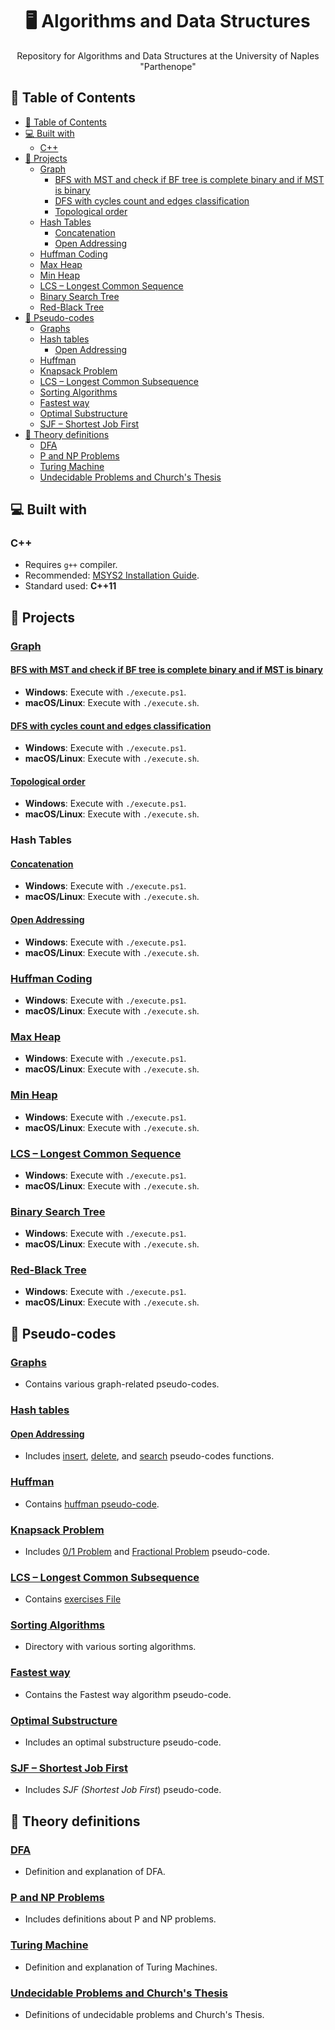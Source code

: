 <h1 align="center"> 🖥️ Algorithms and Data Structures </h1>

<p align="center">Repository for Algorithms and Data Structures at the University of Naples "Parthenope"</p>

## 📌 Table of Contents

- [📌 Table of Contents](#-table-of-contents)
- [💻 Built with](#-built-with)
  - [C++](#c)
- [🚀 Projects](#-projects)
  - [Graph](#graph)
    - [BFS with MST and check if BF tree is complete binary and if MST is binary](#bfs-with-mst-and-check-if-bf-tree-is-complete-binary-and-if-mst-is-binary)
    - [DFS with cycles count and edges classification](#dfs-with-cycles-count-and-edges-classification)
    - [Topological order](#topological-order)
  - [Hash Tables](#hash-tables)
    - [Concatenation](#concatenation)
    - [Open Addressing](#open-addressing)
  - [Huffman Coding](#huffman-coding)
  - [Max Heap](#max-heap)
  - [Min Heap](#min-heap)
  - [LCS – Longest Common Sequence](#lcs--longest-common-sequence)
  - [Binary Search Tree](#binary-search-tree)
  - [Red-Black Tree](#red-black-tree)
- [📄 Pseudo-codes](#-pseudo-codes)
  - [Graphs](#graphs)
  - [Hash tables](#hash-tables-1)
    - [Open Addressing](#open-addressing-1)
  - [Huffman](#huffman)
  - [Knapsack Problem](#knapsack-problem)
  - [LCS – Longest Common Subsequence](#lcs--longest-common-subsequence)
  - [Sorting Algorithms](#sorting-algorithms)
  - [Fastest way](#fastest-way)
  - [Optimal Substructure](#optimal-substructure)
  - [SJF – Shortest Job First](#sjf--shortest-job-first)
- [📗 Theory definitions](#-theory-definitions)
  - [DFA](#dfa)
  - [P and NP Problems](#p-and-np-problems)
  - [Turing Machine](#turing-machine)
  - [Undecidable Problems and Church's Thesis](#undecidable-problems-and-churchs-thesis)

## 💻 Built with

### C++

- Requires `g++` compiler.
- Recommended: [MSYS2 Installation Guide](https://www.msys2.org/).
- Standard used: **C++11**

## 🚀 Projects

### [Graph](graphs/src/)

#### [BFS with MST and check if BF tree is complete binary and if MST is binary](graphs/src/bfs-prim-binary-complete-binary/)

- **Windows**: Execute with `./execute.ps1`.
- **macOS/Linux**: Execute with `./execute.sh`.

#### [DFS with cycles count and edges classification](graphs/src/dfs-cycles-edges-classification/)

- **Windows**: Execute with `./execute.ps1`.
- **macOS/Linux**: Execute with `./execute.sh`.

#### [Topological order](graphs/src/topological-order/)

- **Windows**: Execute with `./execute.ps1`.
- **macOS/Linux**: Execute with `./execute.sh`.

### Hash Tables

#### [Concatenation](hash-tables/chaining/src/)

- **Windows**: Execute with `./execute.ps1`.
- **macOS/Linux**: Execute with `./execute.sh`.

#### [Open Addressing](hash-tables/open-addressing/src/)

- **Windows**: Execute with `./execute.ps1`.
- **macOS/Linux**: Execute with `./execute.sh`.

### [Huffman Coding](huffman/src/)

- **Windows**: Execute with `./execute.ps1`.
- **macOS/Linux**: Execute with `./execute.sh`.

### [Max Heap](heap/src/max-heap)

- **Windows**: Execute with `./execute.ps1`.
- **macOS/Linux**: Execute with `./execute.sh`.

### [Min Heap](heap/src/min-heap)

- **Windows**: Execute with `./execute.ps1`.
- **macOS/Linux**: Execute with `./execute.sh`.

### [LCS – Longest Common Sequence](lcs/src/)

- **Windows**: Execute with `./execute.ps1`.
- **macOS/Linux**: Execute with `./execute.sh`.

### [Binary Search Tree](trees/binary-search-tree/src/)

- **Windows**: Execute with `./execute.ps1`.
- **macOS/Linux**: Execute with `./execute.sh`.

### [Red-Black Tree](trees/red-black/src/)

- **Windows**: Execute with `./execute.ps1`.
- **macOS/Linux**: Execute with `./execute.sh`.

## 📄 Pseudo-codes

### [Graphs](graphs/)

- Contains various graph-related pseudo-codes.

### [Hash tables](hash-tables/)

#### [Open Addressing](hash-tables/open-addressing/)

- Includes [insert](hash-tables/open-addressing/insert.md), [delete](hash-tables/open-addressing/delete.md), and [search](hash-tables/open-addressing/search.md) pseudo-codes functions.

### [Huffman](huffman/)

- Contains [huffman pseudo-code](huffman/pseudo.md).

### [Knapsack Problem](knapsack-problem/)

- Includes [0/1 Problem](knapsack-problem/01.md) and [Fractional Problem](knapsack-problem/fractional.md) pseudo-code.

### [LCS – Longest Common Subsequence](lcs/)

- Contains [exercises File](lcs/exercises.xlsx)

### [Sorting Algorithms](sorting-algorithms/)

- Directory with various sorting algorithms.

### [Fastest way](fastest-way.md)

- Contains the Fastest way algorithm pseudo-code.

### [Optimal Substructure](optimal-substructure.md)

- Includes an optimal substructure pseudo-code.

### [SJF – Shortest Job First](sjf.md)

- Includes _SJF (Shortest Job First_) pseudo-code.

## 📗 Theory definitions

### [DFA](DFA.md)

- Definition and explanation of DFA.

### [P and NP Problems](p-np-problems.md)

- Includes definitions about P and NP problems.

### [Turing Machine](turing-machine.md)

- Definition and explanation of Turing Machines.

### [Undecidable Problems and Church's Thesis](undecidable-problem-and-church-thesis.md)

- Definitions of undecidable problems and Church's Thesis.
